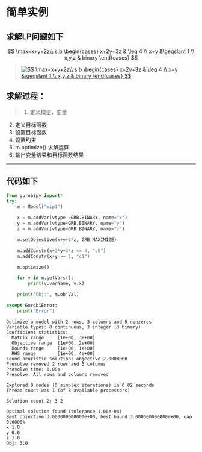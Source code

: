 
# 简单实例
## **求解LP问题如下**
$$ \max=x+y+2z\\  
s.b
\begin{cases}
    x+2y+3z & \leq 4 \\
    x+y &\geqslant  1 \\
    x,y,z & binary
\end{cases}  
$$
><a href="https://www.codecogs.com/eqnedit.php?latex=$$&space;\max=x&plus;y&plus;2z\\&space;s.b&space;\begin{cases}&space;x&plus;2y&plus;3z&space;&&space;\leq&space;4&space;\\&space;x&plus;y&space;&\geqslant&space;1&space;\\&space;x,y,z&space;&&space;binary&space;\end{cases}&space;$$" target="_blank"><img src="https://latex.codecogs.com/gif.latex?$$&space;\max=x&plus;y&plus;2z\\&space;s.b&space;\begin{cases}&space;x&plus;2y&plus;3z&space;&&space;\leq&space;4&space;\\&space;x&plus;y&space;&\geqslant&space;1&space;\\&space;x,y,z&space;&&space;binary&space;\end{cases}&space;$$" title="$$ \max=x+y+2z\\ s.b \begin{cases} x+2y+3z & \leq 4 \\ x+y &\geqslant 1 \\ x,y,z & binary \end{cases} $$" /></a>

## **求解过程：**


> 1. 定义模型，变量
2. 定义目标函数
3. 设置目标函数
4. 设置约束
5. m.optimize() 求解运算
6. 输出变量结果和目标函数结果

****

## **代码如下**


```python
from gurobipy import*
try:
    m = Model("mip1")

    x = m.addVar(vtype =GRB.BINARY, name="x")
    y = m.addVar(vtype=GRB.BINARY, name="y")
    z = m.addVar(vtype=GRB.BINARY, name="z")

    m.setObjective(x+y+2*z, GRB.MAXIMIZE)

    m.addConstr(x+2*y+3*z <= 4, "c0")
    m.addConstr(x+y >= 1, "c1")

    m.optimize()

    for v in m.getVars():
        print(v.varName, v.x)

    print('Obj:', m.objVal)

except GurobiError:
    print("Error")
```


    Optimize a model with 2 rows, 3 columns and 5 nonzeros
    Variable types: 0 continuous, 3 integer (3 binary)
    Coefficient statistics:
      Matrix range     [1e+00, 3e+00]
      Objective range  [1e+00, 2e+00]
      Bounds range     [1e+00, 1e+00]
      RHS range        [1e+00, 4e+00]
    Found heuristic solution: objective 2.0000000
    Presolve removed 2 rows and 3 columns
    Presolve time: 0.00s
    Presolve: All rows and columns removed

    Explored 0 nodes (0 simplex iterations) in 0.02 seconds
    Thread count was 1 (of 8 available processors)

    Solution count 2: 3 2

    Optimal solution found (tolerance 1.00e-04)
    Best objective 3.000000000000e+00, best bound 3.000000000000e+00, gap 0.0000%
    x 1.0
    y 0.0
    z 1.0
    Obj: 3.0
